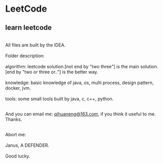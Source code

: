 # LeetCode
## learn leetcode

<br>All files are built by the IDEA.<br><br>
Folder description:<br><br>
algorithm: leetcode solution.[not end by "two three"] is the main solution. [end by "two or three or.."] is the better way. <br><br>
knowledge: basic knowledge of java, os, multi process, design pattern, docker, jvm. <br><br>
tools: some small tools built by java, c, c++, python.<br><br>

And you can email me: qihuaneng@163.com, if you think it useful to me. Thanks. <br><br>

Abort me:<br><br>
Janus, A DEFENDER.<br><br>
Good lucky.<br><br>
